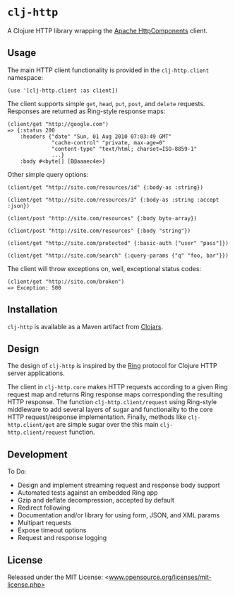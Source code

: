 # `clj-http`

A Clojure HTTP library wrapping the [Apache HttpComponents](http://hc.apache.org/) client.

## Usage

The main HTTP client functionality is provided in the `clj-http.client` namespace:

    (use '[clj-http.client :as client])

The client supports simple `get`, `head`, `put`, `post`, and `delete` requests. Responses are returned as Ring-style response maps:

    (client/get "http://google.com")
    => {:status 200
        :headers {"date" "Sun, 01 Aug 2010 07:03:49 GMT"
                  "cache-control" "private, max-age=0"
                  "content-type" "text/html; charset=ISO-8859-1"
                  ...}
        :body #<byte[] [B@aaaec4e>}

Other simple query options:

    (client/get "http://site.com/resources/id" {:body-as :string})

    (client/get "http://site.com/resources/3" {:body-as :string :accept :json})

    (client/post "http://site.com/resources" {:body byte-array})

    (client/post "http://site.com/resources" {:body "string"})

    (client/get "http://site.com/protected" {:basic-auth ["user" "pass"]})

    (client/get "http://site.com/search" {:query-params {"q" "foo, bar"}})

The client will throw exceptions on, well, exceptional status codes:

    (client/get "http://site.com/broken")
    => Exception: 500
  
## Installation

`clj-http` is available as a Maven artifact from [Clojars](http://clojars.org/clj-http).

## Design

The design of `clj-http` is inspired by the [Ring](http://github.com/mmcgrana/ring) protocol for Clojure HTTP server applications.

The client in `clj-http.core` makes HTTP requests according to a given Ring request map and returns Ring response maps corresponding the resulting HTTP response. The function `clj-http.client/request` using Ring-style middleware to add several layers of sugar and functionality to the core HTTP request/response implementation. Finally, methods like `clj-http.client/get` are simple sugar over the this main `clj-http.client/request` function.

## Development

To Do:

 * Design and implement streaming request and response body support
 * Automated tests against an embedded Ring app
 * Gzip and deflate decompression, accepted by default
 * Redirect following
 * Documentation and/or library for using form, JSON, and XML params
 * Multipart requests
 * Expose timeout options
 * Request and response logging

## License

Released under the MIT License: <www.opensource.org/licenses/mit-license.php>
